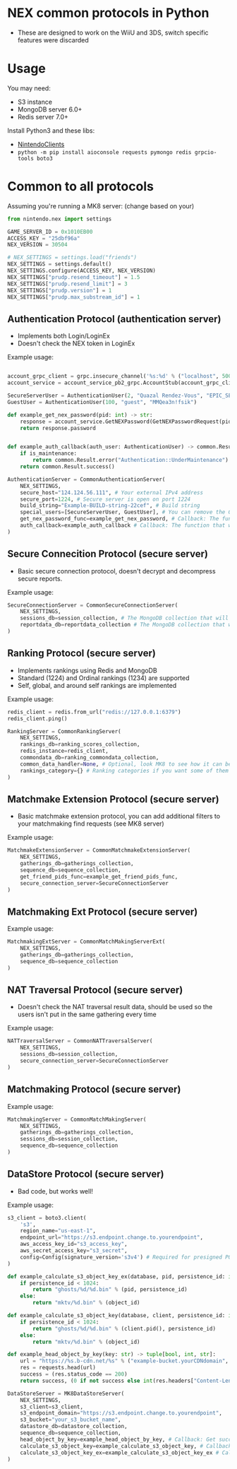 # NEX common protocols in Python

- These are designed to work on the WiiU and 3DS, switch specific features were discarded

# Usage

You may need:

- S3 instance
- MongoDB server 6.0+
- Redis server 7.0+

Install Python3 and these libs:

- [NintendoClients](https://github.com/kinnay/NintendoClients)
- ``python -m pip install aioconsole requests pymongo redis grpcio-tools boto3``

# Common to all protocols

Assuming you're running a MK8 server: (change based on your)

```py
from nintendo.nex import settings

GAME_SERVER_ID = 0x1010EB00
ACCESS_KEY = "25dbf96a"
NEX_VERSION = 30504

# NEX_SETTINGS = settings.load("friends")
NEX_SETTINGS = settings.default()
NEX_SETTINGS.configure(ACCESS_KEY, NEX_VERSION)
NEX_SETTINGS["prudp.resend_timeout"] = 1.5
NEX_SETTINGS["prudp.resend_limit"] = 3
NEX_SETTINGS["prudp.version"] = 1
NEX_SETTINGS["prudp.max_substream_id"] = 1
```

## Authentication Protocol (authentication server)

- Implements both Login/LoginEx
- Doesn't check the NEX token in LoginEx

Example usage:

```py

account_grpc_client = grpc.insecure_channel('%s:%d' % ("localhost", 50051))
account_service = account_service_pb2_grpc.AccountStub(account_grpc_client)

SecureServerUser = AuthenticationUser(2, "Quazal Rendez-Vous", "EPIC_SECURE_AUTH_PASS") # make the password actually secure
GuestUser = AuthenticationUser(100, "guest", "MMQea3n!fsik")

def example_get_nex_password(pid: int) -> str:
    response = account_service.GetNEXPassword(GetNEXPasswordRequest(pid=pid), metadata=[("x-api-key", "GRPC_API_KEY")])
    return response.password


def example_auth_callback(auth_user: AuthenticationUser) -> common.Result:
    if is_maintenance:
        return common.Result.error("Authentication::UnderMaintenance")
    return common.Result.success()

AuthenticationServer = CommonAuthenticationServer(
    NEX_SETTINGS,
    secure_host="124.124.56.111", # Your external IPv4 address
    secure_port=1224, # Secure server is open on port 1224
    build_string="Example-BUILD-string-22cef", # Build string
    special_users=[SecureServerUser, GuestUser], # You can remove the Guest users
    get_nex_password_func=example_get_nex_password, # Callback: The function that will fetch user NEX passwords
    auth_callback=example_auth_callback # Callback: The function that will be called on each login attempt (you can raise RMC exceptions)
)
```

## Secure Connecition Protocol (secure server)

- Basic secure connection protocol, doesn't decrypt and decompress secure reports.

Example usage:

```py
SecureConnectionServer = CommonSecureConnectionServer(
    NEX_SETTINGS,
    sessions_db=session_collection, # The MongoDB collection that will store user session URLs
    reportdata_db=reportdata_collection # The MongoDB collection that will store secure report data (unused yet)
)
```

## Ranking Protocol (secure server)

- Implements rankings using Redis and MongoDB
- Standard (1224) and Ordinal rankings (1234) are supported
- Self, global, and around self rankings are implemented

Example usage:

```py
redis_client = redis.from_url("redis://127.0.0.1:6379")
redis_client.ping()

RankingServer = CommonRankingServer(
    NEX_SETTINGS,
    rankings_db=ranking_scores_collection,
    redis_instance=redis_client,
    commondata_db=ranking_commondata_collection,
    common_data_handler=None, # Optional, look MK8 to see how it can be used
    rankings_category={} # Ranking categories if you want some of them to be Ascending, other descending (dict[int, int])
)                          
```

## Matchmake Extension Protocol (secure server)

- Basic matchmake extension protocol, you can add additional filters to your matchmaking find requests (see MK8 server)

Example usage:

```py
MatchmakeExtensionServer = CommonMatchmakeExtensionServer(
    NEX_SETTINGS,
    gatherings_db=gatherings_collection,
    sequence_db=sequence_collection,
    get_friend_pids_func=example_get_friend_pids_func,
    secure_connection_server=SecureConnectionServer
)                       
```

## Matchmaking Ext Protocol (secure server)

Example usage:

```py
MatchmakingExtServer = CommonMatchMakingServerExt(
    NEX_SETTINGS,
    gatherings_db=gatherings_collection,
    sequence_db=sequence_collection
)
```

## NAT Traversal Protocol (secure server)

- Doesn't check the NAT traversal result data, should be used so the users isn't put in the same gathering every time

Example usage:

```py
NATTraversalServer = CommonNATTraversalServer(
    NEX_SETTINGS,
    sessions_db=session_collection,
    secure_connection_server=SecureConnectionServer
)
```

## Matchmaking Protocol (secure server)

Example usage:

```py
MatchmakingServer = CommonMatchMakingServer(
    NEX_SETTINGS,
    gatherings_db=gatherings_collection,
    sessions_db=session_collection,
    sequence_db=sequence_collection                                            
)
```

## DataStore Protocol (secure server)

- Bad code, but works well!

Example usage:

```py
s3_client = boto3.client(
    's3',
    region_name="us-east-1",
    endpoint_url="https://s3.endpoint.change.to.yourendpoint",
    aws_access_key_id="s3_access_key",
    aws_secret_access_key="s3_secret",
    config=Config(signature_version='s3v4') # Required for presigned POST
)

def example_calculate_s3_object_key_ex(database, pid, persistence_id: int, object_id: int) -> str:
    if persistence_id < 1024:
        return "ghosts/%d/%d.bin" % (pid, persistence_id)
    else:
        return "mktv/%d.bin" % (object_id)

def example_calculate_s3_object_key(database, client, persistence_id: int, object_id: int) -> str:
    if persistence_id < 1024:
        return "ghosts/%d/%d.bin" % (client.pid(), persistence_id)
    else:
        return "mktv/%d.bin" % (object_id)

def example_head_object_by_key(key: str) -> tuple[bool, int, str]:
    url = "https://%s.b-cdn.net/%s" % ("example-bucket.yourCDNdomain", key)
    res = requests.head(url)
    success = (res.status_code == 200)
    return success, (0 if not success else int(res.headers["Content-Length"])), url

DataStoreServer = MK8DataStoreServer(
    NEX_SETTINGS,
    s3_client=s3_client,
    s3_endpoint_domain="https://s3.endpoint.change.to.yourendpoint",
    s3_bucket="your_s3_bucket_name",
    datastore_db=datastore_collection,
    sequence_db=sequence_collection,
    head_object_by_key=example_head_object_by_key, # Callback: Get success, size, url by object key
    calculate_s3_object_key=example_calculate_s3_object_key, # Callback: Get object key by client, persistence id, object id
    calculate_s3_object_key_ex=example_calculate_s3_object_key_ex # Callback: Get object key by PID, persistence id, object id
)
```